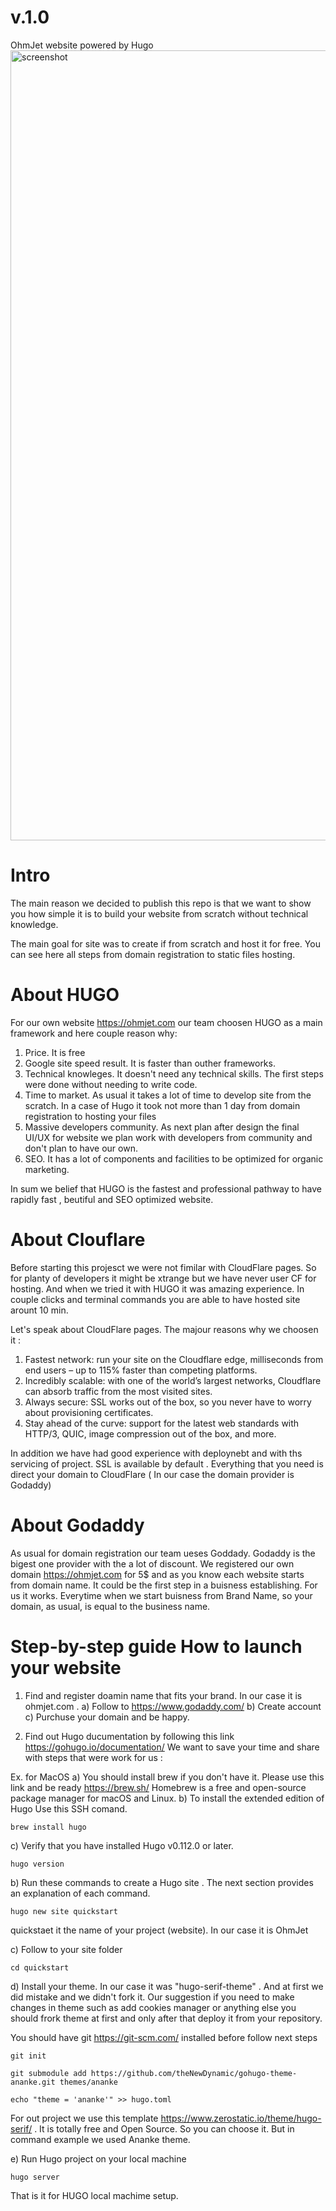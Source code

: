 # v.1.0
OhmJet website powered by Hugo
<img width="1264" alt="screenshot" src="https://github.com/user-attachments/assets/9b9bf4fc-8644-42d7-baed-c71184f468f5">

# Intro

The main reason we decided to publish this repo is that we want to show you how simple it is to build your website from scratch without technical knowledge.

The main goal for site was to create if from scratch and host it for free.  You can see here all steps from domain registration to static files hosting. 

# About HUGO 

For our own website https://ohmjet.com our team choosen HUGO as a main framework and here couple reason why: 

1. Price. It is free
2. Google site speed result. It is faster than outher frameworks.
3. Technical knowleges. It doesn't need any technical skills. The first steps were done without needing to write code.
4. Time to market. As usual it takes a lot of time to develop site from the scratch. In a case of Hugo it took not more than 1 day from domain registration to hosting your files
5. Massive developers community. As next plan after design the final UI/UX for website we plan work with developers from community and don't plan to have our own.
6. SEO. It has a lot of components and facilities to be optimized for organic marketing. 

In sum we belief that HUGO is the fastest and professional pathway to have rapidly fast , beutiful and SEO optimized website. 

# About Clouflare 

Before starting this projesct we were not fimilar with CloudFlare pages. So for planty of developers it might be xtrange but we have never user CF for hosting. And when we tried it with HUGO it was amazing experience. 
In couple clicks and terminal commands you are able to have hosted site arount 10 min. 

Let's speak about CloudFlare pages. The majour reasons why we choosen it : 

1. Fastest network: run your site on the Cloudflare edge, milliseconds from end users – up to 115% faster than competing platforms.
2. Incredibly scalable: with one of the world’s largest networks, Cloudflare can absorb traffic from the most visited sites.
3. Always secure: SSL works out of the box, so you never have to worry about provisioning certificates.
4. Stay ahead of the curve: support for the latest web standards with HTTP/3, QUIC, image compression out of the box, and more.

In addition we have had good experience with deploynebt and with ths servicing of project. SSL is available by default . Everything that you need is direct your domain to CloudFlare ( In our case the domain provider is Godaddy) 

# About Godaddy 

As usual for domain registration our team ueses Goddady. Godaddy is the bigest one provider with the a lot of discount. 
We registered our own domain https://ohmjet.com for 5$ and as you know each website starts from domain name. 
It could be the first step in a buisness establishing. For us it works. Everytime when we start buisness from Brand Name, so your domain, as usual, is equal to the business name.


# Step-by-step guide How to launch your website 

1. Find and register doamin name that fits your brand. In our case it is ohmjet.com . 
a) Follow to https://www.godaddy.com/
b) Create account
c) Purchuse your domain and be happy.

2. Find out Hugo ducumentation by following this link https://gohugo.io/documentation/ 
We want to save your time and share with steps that were work for us :

Ex. for MacOS 
a) You should install brew if you don't have it. Please use this link and be ready https://brew.sh/ Homebrew is a free and open-source package manager for macOS and Linux. 
b) To install the extended edition of Hugo Use this SSH comand.

```
brew install hugo

```
c) Verify that you have installed Hugo v0.112.0 or later.

```
hugo version

```
b) Run these commands to create a Hugo site . The next section provides an explanation of each command.  

```
hugo new site quickstart

```
quickstaet it the name of your project (website). In our case it is OhmJet


c) Follow to your site folder 

```
cd quickstart

```

d) Install your theme. In our case it was "hugo-serif-theme" . And at first we did mistake and we didn't fork it. Our suggestion if you need to make changes in theme such as add cookies manager or anything else you should frork theme at first and only after that deploy it from your repository.

You should have git https://git-scm.com/  installed before follow next steps 

```
git init

git submodule add https://github.com/theNewDynamic/gohugo-theme-ananke.git themes/ananke

echo "theme = 'ananke'" >> hugo.toml

```
For out project we use this template https://www.zerostatic.io/theme/hugo-serif/  . It is totally free and Open Source. So you can choose it.  But in command example we used Ananke theme.


e) Run Hugo project on your local machine


```
hugo server

```

That is it for HUGO local machime setup. 

















